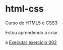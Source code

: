 # html-css

Curso de HTML5 e CSS3

Estou aprendendo a criar

a
<a href="https://amauriciopaulino.github.io/html-css/exercicios/ex002/index.html" >Executar exercício 002</a>
